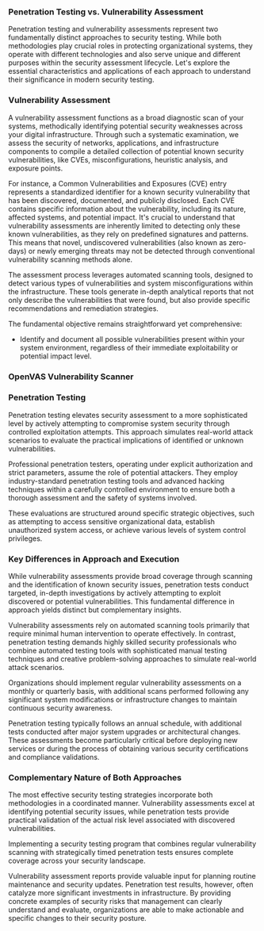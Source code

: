<h3>Penetration Testing vs. Vulnerability Assessment</h3>

Penetration testing and vulnerability assessments represent two fundamentally distinct approaches to security testing. While both methodologies play crucial roles in protecting organizational systems, they operate with different technologies and also serve unique and different purposes within the security assessment lifecycle. Let's explore the essential characteristics and applications of each approach to understand their significance in modern security testing.

<h3>Vulnerability Assessment</h3>

A vulnerability assessment functions as a broad diagnostic scan of your systems, methodically identifying potential security weaknesses across your digital infrastructure. Through such a systematic examination, we assess the security of networks, applications, and infrastructure components to compile a detailed collection of potential known security vulnerabilities, like CVEs, misconfigurations, heuristic analysis, and exposure points.

For instance, a Common Vulnerabilities and Exposures (CVE) entry represents a standardized identifier for a known security vulnerability that has been discovered, documented, and publicly disclosed. Each CVE contains specific information about the vulnerability, including its nature, affected systems, and potential impact. It's crucial to understand that vulnerability assessments are inherently limited to detecting only these known vulnerabilities, as they rely on predefined signatures and patterns. This means that novel, undiscovered vulnerabilities (also known as zero-days) or newly emerging threats may not be detected through conventional vulnerability scanning methods alone.

The assessment process leverages automated scanning tools, designed to detect various types of vulnerabilities and system misconfigurations within the infrastructure. These tools generate in-depth analytical reports that not only describe the vulnerabilities that were found, but also provide specific recommendations and remediation strategies.

The fundamental objective remains straightforward yet comprehensive:

- Identify and document all possible vulnerabilities present within your system environment, regardless of their immediate exploitability or potential impact level.

<h3>OpenVAS Vulnerability Scanner</h3>

<h3>Penetration Testing</h3>

Penetration testing elevates security assessment to a more sophisticated level by actively attempting to compromise system security through controlled exploitation attempts. This approach simulates real-world attack scenarios to evaluate the practical implications of identified or unknown vulnerabilities.

Professional penetration testers, operating under explicit authorization and strict parameters, assume the role of potential attackers. They employ industry-standard penetration testing tools and advanced hacking techniques within a carefully controlled environment to ensure both a thorough assessment and the safety of systems involved.

These evaluations are structured around specific strategic objectives, such as attempting to access sensitive organizational data, establish unauthorized system access, or achieve various levels of system control privileges.

<h3> Key Differences in Approach and Execution</h3>

While vulnerability assessments provide broad coverage through scanning and the identification of known security issues, penetration tests conduct targeted, in-depth investigations by actively attempting to exploit discovered or potential vulnerabilities. This fundamental difference in approach yields distinct but complementary insights.

Vulnerability assessments rely on automated scanning tools primarily that require minimal human intervention to operate effectively. In contrast, penetration testing demands highly skilled security professionals who combine automated testing tools with sophisticated manual testing techniques and creative problem-solving approaches to simulate real-world attack scenarios.

Organizations should implement regular vulnerability assessments on a monthly or quarterly basis, with additional scans performed following any significant system modifications or infrastructure changes to maintain continuous security awareness.

Penetration testing typically follows an annual schedule, with additional tests conducted after major system upgrades or architectural changes. These assessments become particularly critical before deploying new services or during the process of obtaining various security certifications and compliance validations.

<h3> Complementary Nature of Both Approaches</h3>

The most effective security testing strategies incorporate both methodologies in a coordinated manner. Vulnerability assessments excel at identifying potential security issues, while penetration tests provide practical validation of the actual risk level associated with discovered vulnerabilities.

Implementing a security testing program that combines regular vulnerability scanning with strategically timed penetration tests ensures complete coverage across your security landscape.

Vulnerability assessment reports provide valuable input for planning routine maintenance and security updates. Penetration test results, however, often catalyze more significant investments in infrastructure. By providing concrete examples of security risks that management can clearly understand and evaluate, organizations are able to make actionable and specific changes to their security posture.
